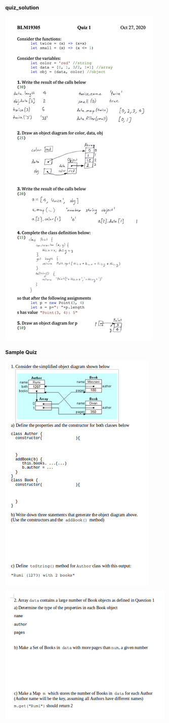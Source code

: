 ﻿### quiz_solution

![solution](Quiz1.jpg)


### Sample Quiz

![Page 1](Quiz1.png)

![Page 2](Quiz2.png)

